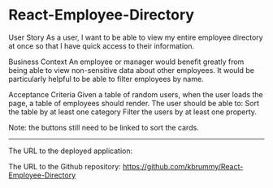 # React-Employee-Directory
User Story 
As a user, I want to be able to view my entire employee directory at once so that I have quick access to their information.

Business Context 
An employee or manager would benefit greatly from being able to view non-sensitive data about other employees. It would be particularly helpful to be able to filter employees by name.

Acceptance Criteria 
Given a table of random users, when the user loads the page, a table of employees should render. The user should be able to:
Sort the table by at least one category 
Filter the users by at least one property.

Note: the buttons still need to be linked to sort the cards.

**************

The URL to the deployed application:


The URL to the Github repository: https://github.com/kbrummy/React-Employee-Directory
